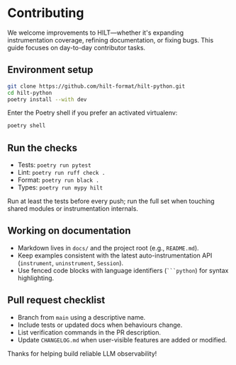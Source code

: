 # Contributing

We welcome improvements to HILT—whether it's expanding instrumentation coverage, refining documentation, or fixing bugs. This guide focuses on day-to-day contributor tasks.

## Environment setup

```bash
git clone https://github.com/hilt-format/hilt-python.git
cd hilt-python
poetry install --with dev
```

Enter the Poetry shell if you prefer an activated virtualenv:

```bash
poetry shell
```

## Run the checks

- Tests: `poetry run pytest`
- Lint: `poetry run ruff check .`
- Format: `poetry run black .`
- Types: `poetry run mypy hilt`

Run at least the tests before every push; run the full set when touching shared modules or instrumentation internals.

## Working on documentation

- Markdown lives in `docs/` and the project root (e.g., `README.md`).
- Keep examples consistent with the latest auto-instrumentation API (`instrument`, `uninstrument`, `Session`).
- Use fenced code blocks with language identifiers (` ```python `) for syntax highlighting.

## Pull request checklist

- Branch from `main` using a descriptive name.
- Include tests or updated docs when behaviours change.
- List verification commands in the PR description.
- Update `CHANGELOG.md` when user-visible features are added or modified.

Thanks for helping build reliable LLM observability!
